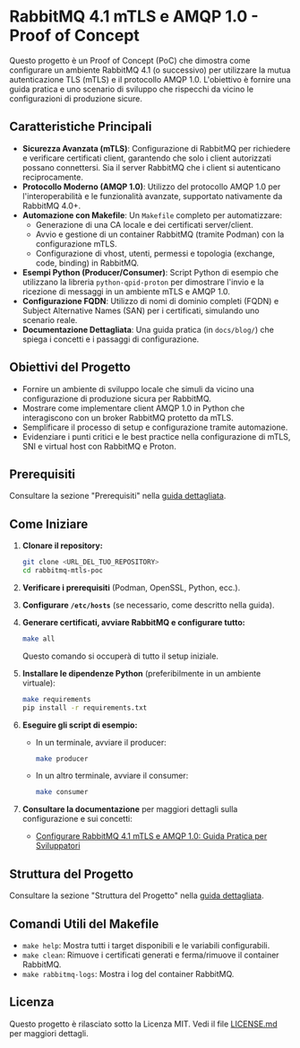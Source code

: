 # RabbitMQ 4.1 mTLS e AMQP 1.0 - Proof of Concept

Questo progetto è un Proof of Concept (PoC) che dimostra come configurare un ambiente RabbitMQ 4.1 (o successivo) per utilizzare la mutua autenticazione TLS (mTLS) e il protocollo AMQP 1.0. L'obiettivo è fornire una guida pratica e uno scenario di sviluppo che rispecchi da vicino le configurazioni di produzione sicure.

## Caratteristiche Principali

* **Sicurezza Avanzata (mTLS)**: Configurazione di RabbitMQ per richiedere e verificare certificati client, garantendo che solo i client autorizzati possano connettersi. Sia il server RabbitMQ che i client si autenticano reciprocamente.
* **Protocollo Moderno (AMQP 1.0)**: Utilizzo del protocollo AMQP 1.0 per l'interoperabilità e le funzionalità avanzate, supportato nativamente da RabbitMQ 4.0+.
* **Automazione con Makefile**: Un `Makefile` completo per automatizzare:
  * Generazione di una CA locale e dei certificati server/client.
  * Avvio e gestione di un container RabbitMQ (tramite Podman) con la configurazione mTLS.
  * Configurazione di vhost, utenti, permessi e topologia (exchange, code, binding) in RabbitMQ.
* **Esempi Python (Producer/Consumer)**: Script Python di esempio che utilizzano la libreria `python-qpid-proton` per dimostrare l'invio e la ricezione di messaggi in un ambiente mTLS e AMQP 1.0.
* **Configurazione FQDN**: Utilizzo di nomi di dominio completi (FQDN) e Subject Alternative Names (SAN) per i certificati, simulando uno scenario reale.
* **Documentazione Dettagliata**: Una guida pratica (in `docs/blog/`) che spiega i concetti e i passaggi di configurazione.

## Obiettivi del Progetto

* Fornire un ambiente di sviluppo locale che simuli da vicino una configurazione di produzione sicura per RabbitMQ.
* Mostrare come implementare client AMQP 1.0 in Python che interagiscono con un broker RabbitMQ protetto da mTLS.
* Semplificare il processo di setup e configurazione tramite automazione.
* Evidenziare i punti critici e le best practice nella configurazione di mTLS, SNI e virtual host con RabbitMQ e Proton.

## Prerequisiti

Consultare la sezione "Prerequisiti" nella [guida dettagliata](docs/blog/configurare_rabbitmq_41_mtls_guida_pratica_dev.md).

## Come Iniziare

1. **Clonare il repository:**

    ```bash
    git clone <URL_DEL_TUO_REPOSITORY>
    cd rabbitmq-mtls-poc
    ```

2. **Verificare i prerequisiti** (Podman, OpenSSL, Python, ecc.).

3. **Configurare `/etc/hosts`** (se necessario, come descritto nella guida).

4. **Generare certificati, avviare RabbitMQ e configurare tutto:**

    ```bash
    make all
    ```

    Questo comando si occuperà di tutto il setup iniziale.

5. **Installare le dipendenze Python** (preferibilmente in un ambiente virtuale):

    ```bash
    make requirements
    pip install -r requirements.txt
    ```

6. **Eseguire gli script di esempio:**
    * In un terminale, avviare il producer:

        ```bash
        make producer
        ```

    * In un altro terminale, avviare il consumer:

        ```bash
        make consumer
        ```

7. **Consultare la documentazione** per maggiori dettagli sulla configurazione e sui concetti:
    * [Configurare RabbitMQ 4.1 mTLS e AMQP 1.0: Guida Pratica per Sviluppatori](docs/blog/configurare_rabbitmq_41_mtls_guida_pratica_dev.md)

## Struttura del Progetto

Consultare la sezione "Struttura del Progetto" nella [guida dettagliata](docs/blog/configurare_rabbitmq_41_mtls_guida_pratica_dev.md).

## Comandi Utili del Makefile

* `make help`: Mostra tutti i target disponibili e le variabili configurabili.
* `make clean`: Rimuove i certificati generati e ferma/rimuove il container RabbitMQ.
* `make rabbitmq-logs`: Mostra i log del container RabbitMQ.

## Licenza

Questo progetto è rilasciato sotto la Licenza MIT. Vedi il file [LICENSE.md](LICENSE.md) per maggiori dettagli.

